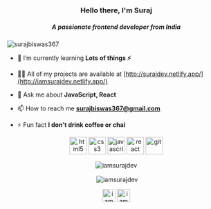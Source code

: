<h3 align="center">Hello there, I'm Suraj</h3>
<h5 align="center">A passionate frontend developer from India</h5>

<p align="left"> <img src="https://komarev.com/ghpvc/?username=surajbiswas367" alt="surajbiswas367" /> </p>

- 🌱 I’m currently learning **Lots of things ⚡**

- 👨‍💻 All of my projects are available at [http://surajdev.netlify.app/](http://iamsurajdev.netlify.app/)

- 💬 Ask me about **JavaScript, React**

- 📫 How to reach me **surajbiswas367@gmail.com**

- ⚡ Fun fact **I don't drink coffee or chai**

<p align="center"> 
  <img src="https://devicons.github.io/devicon/devicon.git/icons/html5/html5-original-wordmark.svg" alt="html5" width="40" height="40"/> 
  <img src="https://devicons.github.io/devicon/devicon.git/icons/css3/css3-original-wordmark.svg" alt="css3" width="40" height="40"/> 
  <img src="https://devicons.github.io/devicon/devicon.git/icons/javascript/javascript-original.svg" alt="javascript" width="40" height="40"/>
  <img src="https://devicons.github.io/devicon/devicon.git/icons/react/react-original-wordmark.svg" alt="react" width="40" height="40"/>
  <img src="https://devicons.github.io/devicon/devicon.git/icons/git/git-original-wordmark.svg" alt="git" width="40" height="40"/>
</p>
  
  <p align="center"><img align="center" src="https://github-readme-stats.vercel.app/api/top-langs/?username=iamsurajdev&layout=compact&hide=html" alt="iamsurajdev" /></p>

<p align="center">&nbsp;<img align="center" src="https://github-readme-stats.vercel.app/api?username=iamsurajdev&show_icons=true" alt="iamsurajdev" /></p>

<p align="center">
<a href="https://instagram.com/iamsuraj_dev" target="blank"><img align="center" src="https://cdn.jsdelivr.net/npm/simple-icons@3.0.1/icons/instagram.svg" alt="iamsuraj_dev" height="30" width="30" /></a>
  <a href="https://www.linkedin.com/in/suraj-biswas-824bb4176/" target="blank"><img align="center" src="https://cdn.jsdelivr.net/npm/simple-icons@3.0.1/icons/linkedin.svg" alt="iamsuraj_dev" height="30" width="30" /></a>
</p>
